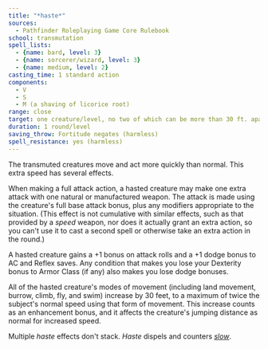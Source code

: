 ```yaml
---
title: "*haste*"
sources:
  - Pathfinder Roleplaying Game Core Rulebook
school: transmutation
spell_lists:
  - {name: bard, level: 3}
  - {name: sorcerer/wizard, level: 3}
  - {name: medium, level: 2}
casting_time: 1 standard action
components:
  - V
  - S
  - M (a shaving of licorice root)
range: close
target: one creature/level, no two of which can be more than 30 ft. apart
duration: 1 round/level
saving_throw: Fortitude negates (harmless)
spell_resistance: yes (harmless)
---
```


The transmuted creatures move and act more quickly than normal. This extra speed has several effects.

When making a full attack action, a hasted creature may make one extra attack with one natural or manufactured weapon. The attack is made using the creature's full base attack bonus, plus any modifiers appropriate to the situation. (This effect is not cumulative with similar effects, such as that provided by a *speed* weapon, nor does it actually grant an extra action, so you can't use it to cast a second spell or otherwise take an extra action in the round.)

A hasted creature gains a +1 bonus on attack rolls and a +1 dodge bonus to AC and Reflex saves. Any condition that makes you lose your Dexterity bonus to Armor Class (if any) also makes you lose dodge bonuses.

All of the hasted creature's modes of movement (including land movement, burrow, climb, fly, and swim) increase by 30 feet, to a maximum of twice the subject's normal speed using that form of movement. This increase counts as an enhancement bonus, and it affects the creature's jumping distance as normal for increased speed.

Multiple *haste* effects don't stack. *Haste* dispels and counters [*slow*](/spells/slow/).

